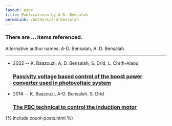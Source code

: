 ```yaml
---
layout: page
title: Publications by A-D. Bensalah
permalink: /authors/a-d-bensalah
---
```


<h3 id="number-posts">There are ... items referenced.</h3>
<p id='info-authors'>Alternative author names: A-D. Bensalah, A. D. Bensalah.</p>
<hr />
<ul class="post-list">
<li><span class='post-meta'>2022 -- K. Baazouzi, A. D. Bensalah, S. Drid, L. Chrifi-Alaoui</span><h3><a class='post-link' href="{{ site.baseurl }}/passivity-voltage-based-control-of-the-boost-power-converter-used-in-photovoltaic-system">Passivity voltage based control of the boost power converter used in photovoltaic system</a></h3></li>
<li><span class='post-meta'>2014 -- K. Baazouzi, A-D. Bensalah, S. Drid</span><h3><a class='post-link' href="{{ site.baseurl }}/the-pbc-technical-to-control-the-induction-motor">The PBC technical to control the induction motor</a></h3></li>

</ul>
{% include count-posts.html %}
